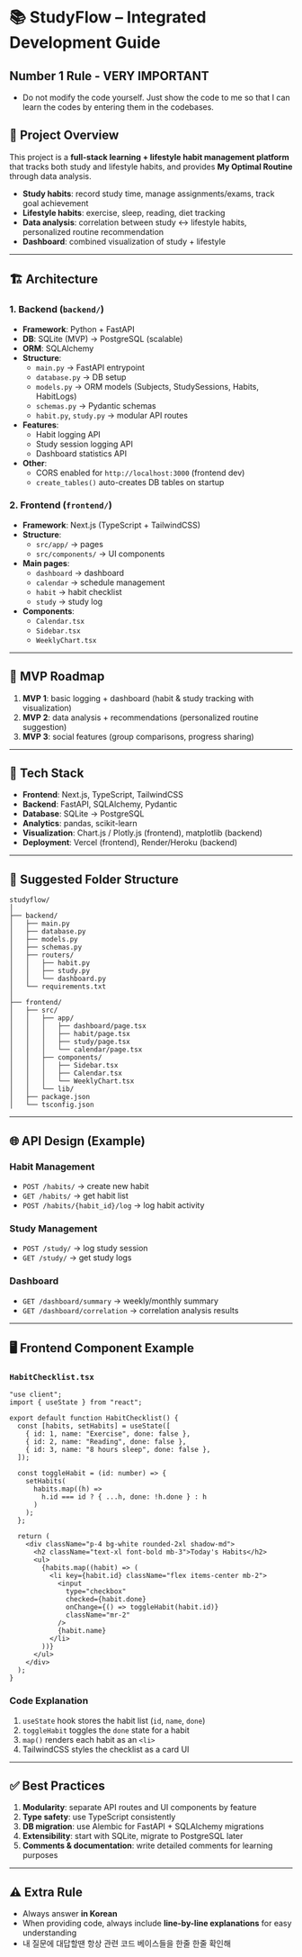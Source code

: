 # 📚 StudyFlow – Integrated Development Guide

## Number 1 Rule - VERY IMPORTANT
- Do not modify the code yourself. Just show the code to me so that I can learn the codes by entering them in the codebases.

## 🎯 Project Overview
This project is a **full-stack learning + lifestyle habit management platform** that tracks both study and lifestyle habits, and provides **My Optimal Routine** through data analysis.  

- **Study habits**: record study time, manage assignments/exams, track goal achievement  
- **Lifestyle habits**: exercise, sleep, reading, diet tracking  
- **Data analysis**: correlation between study ↔ lifestyle habits, personalized routine recommendation  
- **Dashboard**: combined visualization of study + lifestyle  

---

## 🏗️ Architecture

### 1. Backend (`backend/`)
- **Framework**: Python + FastAPI  
- **DB**: SQLite (MVP) → PostgreSQL (scalable)  
- **ORM**: SQLAlchemy  
- **Structure**:
  - `main.py` → FastAPI entrypoint  
  - `database.py` → DB setup  
  - `models.py` → ORM models (Subjects, StudySessions, Habits, HabitLogs)  
  - `schemas.py` → Pydantic schemas  
  - `habit.py`, `study.py` → modular API routes  
- **Features**:
  - Habit logging API  
  - Study session logging API  
  - Dashboard statistics API  
- **Other**:
  - CORS enabled for `http://localhost:3000` (frontend dev)  
  - `create_tables()` auto-creates DB tables on startup  

### 2. Frontend (`frontend/`)
- **Framework**: Next.js (TypeScript + TailwindCSS)  
- **Structure**:
  - `src/app/` → pages  
  - `src/components/` → UI components  
- **Main pages**:
  - `dashboard` → dashboard  
  - `calendar` → schedule management  
  - `habit` → habit checklist  
  - `study` → study log  
- **Components**:
  - `Calendar.tsx`  
  - `Sidebar.tsx`  
  - `WeeklyChart.tsx`  

---

## 🚀 MVP Roadmap
1. **MVP 1**: basic logging + dashboard (habit & study tracking with visualization)  
2. **MVP 2**: data analysis + recommendations (personalized routine suggestion)  
3. **MVP 3**: social features (group comparisons, progress sharing)  

---

## 🔧 Tech Stack
- **Frontend**: Next.js, TypeScript, TailwindCSS  
- **Backend**: FastAPI, SQLAlchemy, Pydantic  
- **Database**: SQLite → PostgreSQL  
- **Analytics**: pandas, scikit-learn  
- **Visualization**: Chart.js / Plotly.js (frontend), matplotlib (backend)  
- **Deployment**: Vercel (frontend), Render/Heroku (backend)  

---

## 📂 Suggested Folder Structure

```
studyflow/
│
├── backend/
│   ├── main.py
│   ├── database.py
│   ├── models.py
│   ├── schemas.py
│   ├── routers/
│   │   ├── habit.py
│   │   ├── study.py
│   │   └── dashboard.py
│   └── requirements.txt
│
├── frontend/
│   ├── src/
│   │   ├── app/
│   │   │   ├── dashboard/page.tsx
│   │   │   ├── habit/page.tsx
│   │   │   ├── study/page.tsx
│   │   │   └── calendar/page.tsx
│   │   ├── components/
│   │   │   ├── Sidebar.tsx
│   │   │   ├── Calendar.tsx
│   │   │   └── WeeklyChart.tsx
│   │   └── lib/
│   ├── package.json
│   └── tsconfig.json
```

---

## 🌐 API Design (Example)

### Habit Management
- `POST /habits/` → create new habit  
- `GET /habits/` → get habit list  
- `POST /habits/{habit_id}/log` → log habit activity  

### Study Management
- `POST /study/` → log study session  
- `GET /study/` → get study logs  

### Dashboard
- `GET /dashboard/summary` → weekly/monthly summary  
- `GET /dashboard/correlation` → correlation analysis results  

---

## 🖥️ Frontend Component Example

### `HabitChecklist.tsx`
```tsx
"use client";
import { useState } from "react";

export default function HabitChecklist() {
  const [habits, setHabits] = useState([
    { id: 1, name: "Exercise", done: false },
    { id: 2, name: "Reading", done: false },
    { id: 3, name: "8 hours sleep", done: false },
  ]);

  const toggleHabit = (id: number) => {
    setHabits(
      habits.map((h) =>
        h.id === id ? { ...h, done: !h.done } : h
      )
    );
  };

  return (
    <div className="p-4 bg-white rounded-2xl shadow-md">
      <h2 className="text-xl font-bold mb-3">Today's Habits</h2>
      <ul>
        {habits.map((habit) => (
          <li key={habit.id} className="flex items-center mb-2">
            <input
              type="checkbox"
              checked={habit.done}
              onChange={() => toggleHabit(habit.id)}
              className="mr-2"
            />
            {habit.name}
          </li>
        ))}
      </ul>
    </div>
  );
}
```

### Code Explanation
1. `useState` hook stores the habit list (`id`, `name`, `done`)  
2. `toggleHabit` toggles the `done` state for a habit  
3. `map()` renders each habit as an `<li>`  
4. TailwindCSS styles the checklist as a card UI  

---

## ✅ Best Practices
1. **Modularity**: separate API routes and UI components by feature  
2. **Type safety**: use TypeScript consistently  
3. **DB migration**: use Alembic for FastAPI + SQLAlchemy migrations  
4. **Extensibility**: start with SQLite, migrate to PostgreSQL later  
5. **Comments & documentation**: write detailed comments for learning purposes  

---

## ⚠️ Extra Rule
- Always answer **in Korean**  
- When providing code, always include **line-by-line explanations** for easy understanding  
- 내 질문에 대답할땐 항상 관련 코드 베이스들을 한줄 한줄 확인해